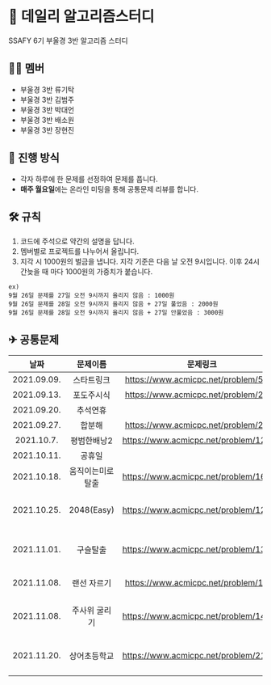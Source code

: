# 🥇 데일리 알고리즘스터디
SSAFY 6기 부울경 3반 알고리즘 스터디
## 🤷‍♂️ 멤버
* 부울경 3반 류기탁
* 부울경 3반 김범주
* 부울경 3반 박대언
* 부울경 3반 배소원
* 부울경 3반 장현진

## 📣 진행 방식
* 각자 하루에 한 문제를 선정하여 문제를 풉니다.   
* **매주 월요일**에는 온라인 미팅을 통해 공통문제 리뷰를 합니다.

## 🛠 규칙
1. 코드에 주석으로 약간의 설명을 답니다.
2. 멤버별로 프로젝트를 나누어서 올립니다.
3. 지각 시 1000원의 벌금을 냅니다. 지각 기준은 다음 날 오전 9시입니다. 이후 24시간늦을 때 마다 1000원의 가중치가 붙습니다.
```
ex) 
9월 26일 문제를 27일 오전 9시까지 올리지 않음 : 1000원
9월 26일 문제를 28일 오전 9시까지 올리지 않음 + 27일 풀었음 : 2000원
9월 26일 문제를 28일 오전 9시까지 올리지 않음 + 27일 안풀었음 : 3000원
```

## ✈ 공통문제
|날짜|문제이름|문제링크|유형 |
|:--:|:-----:|:----:|:----:|
|2021.09.09.|스타트링크|https://www.acmicpc.net/problem/5014|BFS|
|2021.09.13.|포도주시식|https://www.acmicpc.net/problem/2156|DP|
|2021.09.20.|추석연휴|||
|2021.09.27.|합분해|https://www.acmicpc.net/problem/2225|DP|
|2021.10.7.|평범한배낭2|https://www.acmicpc.net/problem/12920|DP|
|2021.10.11.|공휴일|||
|2021.10.18.|움직이는미로탈출|https://www.acmicpc.net/problem/16954|배열|
|2021.10.25.|2048(Easy)|https://www.acmicpc.net/problem/12100|시뮬레이션|
|2021.11.01.|구슬탈출|https://www.acmicpc.net/problem/13459|시뮬레이션|
|2021.11.08.|랜선 자르기|https://www.acmicpc.net/problem/1654|이분탐색|
|2021.11.08.|주사위 굴리기|https://www.acmicpc.net/problem/14499|시뮬레이션|
|2021.11.20.|상어초등학교|https://www.acmicpc.net/problem/21608|시뮬레이션|
